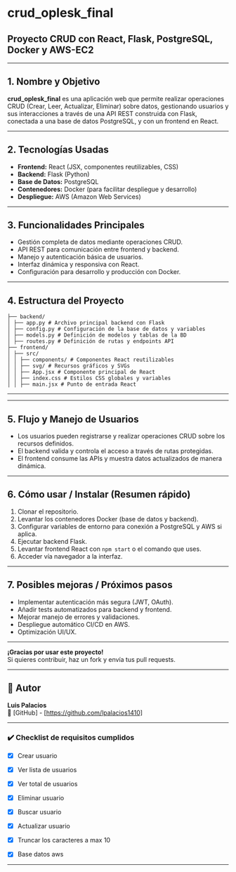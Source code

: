 
# crud_oplesk_final  
## Proyecto CRUD con React, Flask, PostgreSQL, Docker y AWS-EC2

---

## 1. Nombre y Objetivo  
**crud_oplesk_final** es una aplicación web que permite realizar operaciones CRUD (Crear, Leer, Actualizar, Eliminar) sobre datos, gestionando usuarios y sus interacciones a través de una API REST construida con Flask, conectada a una base de datos PostgreSQL, y con un frontend en React.

---

## 2. Tecnologías Usadas  
- **Frontend:** React (JSX, componentes reutilizables, CSS)  
- **Backend:** Flask (Python)  
- **Base de Datos:** PostgreSQL  
- **Contenedores:** Docker (para facilitar despliegue y desarrollo)  
- **Despliegue:** AWS (Amazon Web Services)

---

## 3. Funcionalidades Principales  
- Gestión completa de datos mediante operaciones CRUD.  
- API REST para comunicación entre frontend y backend.  
- Manejo y autenticación básica de usuarios.  
- Interfaz dinámica y responsiva con React.  
- Configuración para desarrollo y producción con Docker.

---

## 4. Estructura del Proyecto  

    ├── backend/
    │ ├── app.py # Archivo principal backend con Flask
    │ ├── config.py # Configuración de la base de datos y variables
    │ ├── models.py # Definición de modelos y tablas de la BD
    │ ├── routes.py # Definición de rutas y endpoints API
    ├── frontend/
    │ ├── src/
    │ │ ├── components/ # Componentes React reutilizables
    │ │ ├── svg/ # Recursos gráficos y SVGs
    │ │ ├── App.jsx # Componente principal de React
    │ │ ├── index.css # Estilos CSS globales y variables
    │ │ ├── main.jsx # Punto de entrada React


---

---

## 5. Flujo y Manejo de Usuarios  
- Los usuarios pueden registrarse y realizar operaciones CRUD sobre los recursos definidos.  
- El backend valida y controla el acceso a través de rutas protegidas.  
- El frontend consume las APIs y muestra datos actualizados de manera dinámica.

---

## 6. Cómo usar / Instalar (Resumen rápido)  
1. Clonar el repositorio.  
2. Levantar los contenedores Docker (base de datos y backend).  
3. Configurar variables de entorno para conexión a PostgreSQL y AWS si aplica.  
4. Ejecutar backend Flask.    
5. Levantar frontend React con `npm start` o el comando que uses.  
6. Acceder vía navegador a la interfaz.

---

## 7. Posibles mejoras / Próximos pasos  
- Implementar autenticación más segura (JWT, OAuth).  
- Añadir tests automatizados para backend y frontend.  
- Mejorar manejo de errores y validaciones.  
- Despliegue automático CI/CD en AWS.  
- Optimización UI/UX.

---

**¡Gracias por usar este proyecto!**  
Si quieres contribuir, haz un fork y envía tus pull requests.

---

## 📝 Autor

**Luis Palacios**  
🐙 [GitHub] - [https://github.com/lpalacios1410]

---


### ✔️ Checklist de requisitos cumplidos

- [x] Crear usuario
- [x] Ver lista de usuarios
- [x] Ver total de usuarios  
- [x] Eliminar usuario
- [x] Buscar usuario
- [x] Actualizar usuario
- [x] Truncar los caracteres a max 10
- [x] Base datos aws


---

